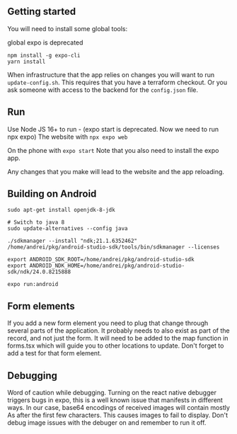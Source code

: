 ## Getting started

You will need to install some global tools:

global expo is deprecated

```
npm install -g expo-cli
yarn install
```

When infrastructure that the app relies on changes you will want to run
`update-config.sh`. This requires that you have a terraform checkout. Or you ask
someone with access to the backend for the `config.json` file.

## Run

Use Node JS 16+ to run - (expo start is deprecated. Now we need to run npx expo)
The website with `npx expo web`

On the phone with `expo start` Note that you also need to install the expo app.

Any changes that you make will lead to the website and the app reloading.

## Building on Android

```
sudo apt-get install openjdk-8-jdk

# Switch to java 8
sudo update-alternatives --config java

./sdkmanager --install "ndk;21.1.6352462"
/home/andrei/pkg/android-studio-sdk/tools/bin/sdkmanager --licenses

export ANDROID_SDK_ROOT=/home/andrei/pkg/android-studio-sdk
export ANDROID_NDK_HOME=/home/andrei/pkg/android-studio-sdk/ndk/24.0.8215888

expo run:android
```

## Form elements

If you add a new form element you need to plug that change through several parts
of the application. It probably needs to also exist as part of the record, and
not just the form. It will need to be added to the map function in forms.tsx
which will guide you to other locations to update. Don't forget to add a test
for that form element.

## Debugging

Word of caution while debugging. Turning on the react native debugger triggers
bugs in expo, this is a well known issue that manifests in different ways. In
our case, base64 encodings of received images will contain mostly As after the
first few characters. This causes images to fail to display. Don't debug image
issues with the debuger on and remember to run it off.
